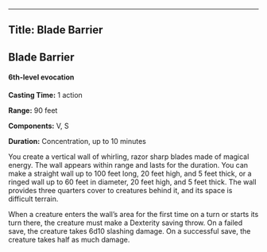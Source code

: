 -------------------------
Title: Blade Barrier
-------------------------

## Blade Barrier

#### 6th-level evocation


**Casting Time:** 1 action 

**Range:** 90 feet 

**Components:** V, S 

**Duration:** Concentration, up to 10 minutes


You create a vertical wall of whirling, razor sharp blades made of
magical energy. The wall appears within range and lasts for the
duration. You can make a straight wall up to 100 feet long, 20 feet
high, and 5 feet thick, or a ringed wall up to 60 feet in diameter, 20
feet high, and 5 feet thick. The wall
provides three quarters cover to creatures behind it, and its space
is difficult terrain.

When a creature enters the wall’s area for the first time on a turn or
starts its turn there, the creature must make a Dexterity saving throw.
On a failed save, the creature takes 6d10 slashing damage. On a
successful save, the creature takes half as much damage.


